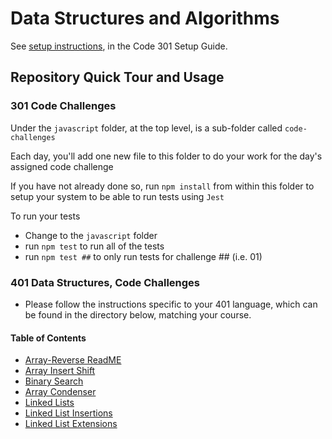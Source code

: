 # Data Structures and Algorithms

See [setup instructions](https://codefellows.github.io/setup-guide/code-301/3-code-challenges), in the Code 301 Setup Guide.

## Repository Quick Tour and Usage

### 301 Code Challenges

Under the `javascript` folder, at the top level, is a sub-folder called `code-challenges`

Each day, you'll add one new file to this folder to do your work for the day's assigned code challenge

If you have not already done so, run `npm install` from within this folder to setup your system to be able to run tests using `Jest`

To run your tests

- Change to the `javascript` folder
- run `npm test` to run all of the tests
- run `npm test ##` to only run tests for challenge ## (i.e. 01)

### 401 Data Structures, Code Challenges

- Please follow the instructions specific to your 401 language, which can be found in the directory below, matching your course.

#### Table of Contents

- [Array-Reverse ReadME](/javascript/array-reverse/README.md)
- [Array Insert Shift](./javascript/array-insert-shift/readme.md)
- [Binary Search](./javascript/array-binary-search/README.md)
- [Array Condenser](./javascript/array-condenser/README.md)
- [Linked Lists](./javascript/linked-list/index.js)
- [Linked List Insertions](./javascript/linked-list-insertions/README.md)
- [Linked List Extensions](./javascript/linked-list-insertions/README.md)